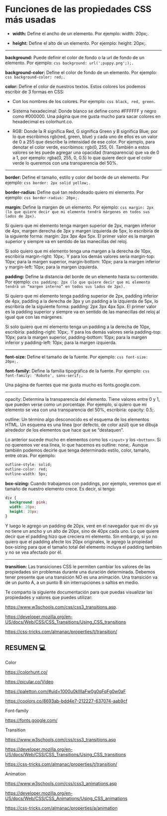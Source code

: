 # Funciones de las propiedades CSS más usadas

- **width:** Define el ancho de un elemento. Por ejemplo: width: 20px;.

- **height:** Define el alto de un elemento. Por ejemplo: height: 20px;.

---

**background:** Puede definir el color de fondo o la url de fondo de un elemento. Por ejemplo:
`css background: url(';puppy.png';);.`

**background-color:** Define el color de fondo de un elemento. Por ejemplo: `css background-color: red;.`

**color:** Define el color de nuestros textos. Estos colores los podemos escribir de 3 formas en CSS:

- Con los nombres de los colores. Por ejemplo: `css black, red, green.`

- Sistema hexadecimal: Donde blanco se define como #FFFFFF y negro como #000000. Una página que me gusta mucho para sacar colores en hexadecimal es colorhunt.co.

- RGB: Donde la R significa Red, G significa Green y B significa Blue; por lo que escribimos rgb(red, green, blue) y cada uno de ellos es un valor de 0 a 255 que describe la intensidad de ese color. Por ejemplo, para denotar el color verde, escribimos: rgb(0, 255, 0). También a estos valores se les puede agregar una opacidad (transparencia) que va de 0 a 1, por ejemplo: rgba(0, 255, 0, 0.5) lo que quiere decir que el color verde lo queremos con una transparencia del 50%.

---

**border:** Define el tamaño, estilo y color del borde de un elemento. Por ejemplo: `css border: 2px solid yellow;.`

**border-radius:** Define qué tan redondeado quiero mi elemento. Por ejemplo: `css border-radius: 20px;.`

**margin:** Define la margen de un elemento. Por ejemplo: `css margin: 2px (lo que quiere decir que mi elemento tendrá márgenes en todos sus lados de 2px).`

Si quiero que mi elemento tenga margen superior de 2px, margen inferior de 4px, margen derecha de 3px y margen izquierda de 5px, lo escribiría de la siguiente forma: margin: 2px 3px 4px 5px. El primer valor es la margen superior y siempre va en sentido de las manecillas del reloj.

Si solo quiero que mi elemento tenga una margen a la derecha de 10px, escribiría margin-right: 10px;. Y para los demás valores sería margin-top: 10px; para la margen superior, margin-bottom: 10px; para la margen inferior y margin-left: 10px; para la margen izquierda.

**padding:** Define la distancia del borde de un elemento hasta su contenido. Por ejemplo: `css padding: 2px (lo que quiere decir que mi elemento tendrá un “margen interno” en todos sus lados de 2px).`

Si quiero que mi elemento tenga padding superior de 2px, padding inferior de 4px, padding a la derecha de 3px y un padding a la izquierda de 5px, lo escribiría de la siguiente forma: padding: 2px 3px 4px 5px. El primer valor es la padding superior y siempre va en sentido de las manecillas del reloj al igual que con las márgenes.

Si solo quiero que mi elemento tenga un padding a la derecha de 10px, escribiría: padding-right: 10px;. Y para los demás valores sería padding-top: 10px; para la margen superior, padding-bottom: 10px; para la margen inferior y padding-left: 10px; para la margen izquierda.

---

**font-size:** Define el tamaño de la fuente. Por ejemplo: `css font-size: 20px;.`

**font-family:** Define la familia tipográfica de la fuente. Por ejemplo: `css font-family: 'Roboto', sans-serif;.`

Una página de fuentes que me gusta mucho es fonts.google.com.

---

opacity: Determina la transparencia del elemento. Tiene valores entre 0 y 1, que pueden verse como un porcentaje. Por ejemplo, si quiero que mi elemento se vea con una transparencia del 50%, escribiría: opacity: 0.5;.

outline: Un término algo desconocido es el esquema de los elementos HTML. Un esquema es una línea (por defecto, de color azúl) que se dibuja alrededor de los elementos que hace que se “destaquen”.

Lo anterior sucede mucho en elementos como los `<input>` y los `<button>`. Si no queremos ver esa línea, lo que hacemos es outline: none;. Aunque también podemos decirle que tenga determinado estilo, color, tamaño, entre otras. Por ejemplo:

```css
outline-style: solid;
outline-color: red;
outline-width: 5px;
```

**box-sizing:** Cuando trabajamos con paddings, por ejemplo, veremos que el tamaño de nuestro elemento crece. Es decir, si tengo:

```css
div {
  background: pink;
  width: 20px;
  height: 20px;
}
```

Y luego le agrego un padding de 20px, veré en el navegador que mi div ya no tiene un ancho y un alto de 20px, sino de 40px cada uno. Lo que quiere decir que el padding hizo que creciera mi elemento. Sin embargo, si yo no quiero que el padding afecte los 20px originales, le agrego la propiedad box-sizing para que el tamaño total del elemento incluya el padding también y no se vea afectado por él.

---

**transition:** Las transiciones CSS le permiten cambiar los valores de las propiedades sin problemas durante una duración determinada. Debemos tener presente que una transición NO es una animación. Una transición va de un punto A, a un punto B sin interrupciones o saltos en medio.

Te comparto la siguiente documentación para que puedas visualizar las propiedades y valores que puedes utilizar:

<https://www.w3schools.com/css/css3_transitions.asp>.

<https://developer.mozilla.org/en-US/docs/Web/CSS/CSS_Transitions/Using_CSS_transitions>

<https://css-tricks.com/almanac/properties/t/transition/>

## RESUMEN 💻

Color

<https://colorhunt.co/>

<https://picular.co/Video>

<https://paletton.com/#uid=1000u0kllllaFw0g0qFqFg0w0aF>

<https://coolors.co/8693ab-bdd4e7-212227-637074-aab9cf>

Font-family

<https://fonts.google.com/>

Transition

<https://www.w3schools.com/css/css3_transitions.asp>

<https://developer.mozilla.org/en-US/docs/Web/CSS/CSS_Transitions/Using_CSS_transitions>

<https://css-tricks.com/almanac/properties/t/transition/>

Animation

<https://www.w3schools.com/css/css3_animations.asp>

<https://developer.mozilla.org/en-US/docs/Web/CSS/CSS_Animations/Using_CSS_animations>

<https://css-tricks.com/almanac/properties/a/animation>
